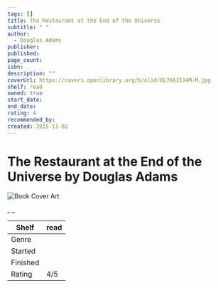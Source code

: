 ```yaml
---
tags: []
title: The Restaurant at the End of the Universe
subtitle: " "
author:
  - Douglas Adams
publisher:
published:
page_count:
isbn:
description: ""
coverUrl: https://covers.openlibrary.org/b/olid/OL7661534M-M.jpg
shelf: read
owned: true
start_date:
end_date:
rating: 4
recommended_by:
created: 2015-11-02
---
```


# The Restaurant at the End of the Universe by Douglas Adams

![Book Cover Art](https://covers.openlibrary.org/b/olid/OL7661534M-M.jpg)

_ _

| Shelf | read |
| --- | --- |
| Genre |  |
| Started |  |
| Finished |  |
| Rating | 4/5 |

